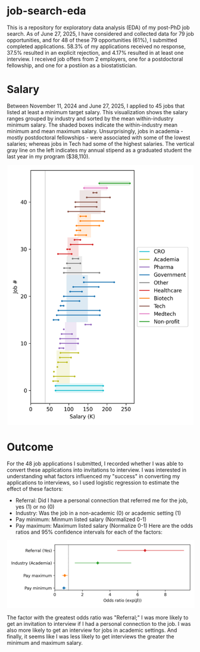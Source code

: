 # job-search-eda
This is a repository for exploratory data analysis (EDA) of my post-PhD job search. As of June 27, 2025, I have considered and collected data for 79 job opportunities, and for 48 of these 79 opportunities (61%), I submitted completed applications. 58.3% of my applications received no response, 37.5% resulted in an explicit rejection, and 4.17% resulted in at least one interview. I received job offers from 2 employers, one for a postdoctoral fellowship, and one for a postiion as a biostatistician.

# Salary
Between November 11, 2024 and June 27, 2025, I applied to 45 jobs that listed at least a minimum target salary. This visualization shows the salary ranges grouped by industry and sorted by the mean within-industry minimum salary. The shaded boxes indicate the within-industry mean minimum and mean maximum salary. Unsurprisingly, jobs in academia - mostly postdoctoral fellowships - were associated with some of the lowest salaries; whereas jobs in Tech had some of the highest salaries. The vertical gray line on the left indicates my annual stipend as a graduated student the last year in my program ($38,110).
<p align="center">
  <img src="docs/imgs/salary_ranges.png" width="500" alt="Animated demo">
</p>

# Outcome
For the 48 job applications I submitted, I recorded whether I was able to convert these applications into invitations to interview. I was interested in understanding what factors influenced my "success" in converting my applications to interviews, so I used logistic regression to estimate the effect of these factors:
- Referral: Did I have a personal connection that referred me for the job, yes (1) or no (0)
- Industry: Was the job in a non-academic (0) or academic setting (1)
- Pay minimum: Minmum listed salary (Normalized 0-1)
- Pay maximum: Maximum listed salary (Normalize 0-1)
Here are the odds ratios and 95% confidence intervals for each of the factors:
<p align="center">
  <img src="docs/imgs/regression_coefficients.png" width="700" alt="Animated demo">
</p>
The factor with the greatest odds ratio was "Referral;" I was more likely to get an invitation to interview if I had a personal connection to the job. I was also more likely to get an interview for jobs in academic settings. And finally, it seems like I was less likely to get interviews the greater the minimum and maximum salary.